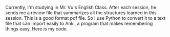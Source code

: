 Currently, I'm studying in Mr. Vu's English Class. After each session, he sends me a review file that summarizes all the structures learned in this session. This is a good format pdf file. So I use Python to convert it to a text file that can import easily to Anki, a program that makes remembering things easy. Here is my code. 
